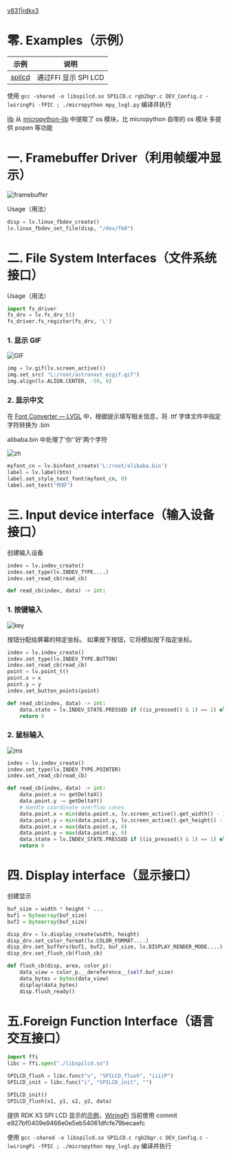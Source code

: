 [v831](README.md)|[rdkx3](README.md)

# 零. Examples（示例）

| 示例                   | 说明                 |
| ---------------------- | -------------------- |
| [spilcd](rdkx3/spilcd) | 通过FFI 显示 SPI LCD |

使用 `gcc -shared -o libspilcd.so SPILCD.c rgb2bgr.c DEV_Config.c -lwiringPi -fPIC ; ./micropython mpy_lvgl.py` 编译并执行

[lib](lib) 从 [micropython-lib](https://github.com/micropython/micropython-lib) 中提取了 os 模块，比  micropython 自带的 os 模块 多提供 popen 等功能

# 一. Framebuffer Driver（利用帧缓冲显示）

![framebuffer](C:\Users\RMaixtr\Desktop\1\1\test\resource\framebuffer.png)

Usage（用法）

```python
disp = lv.linux_fbdev_create()
lv.linux_fbdev_set_file(disp, "/dev/fb0")
```

# 二. File System Interfaces（文件系统接口）

Usage（用法）

```python
import fs_driver
fs_drv = lv.fs_drv_t()
fs_driver.fs_register(fs_drv, 'L')
```

### 1. 显示 GIF

![GIF](C:\Users\RMaixtr\Desktop\1\1\test\resource\GIF.gif)

```python
img = lv.gif(lv.screen_active())
img.set_src( "L:/root/astronaut_ezgif.gif")
img.align(lv.ALIGN.CENTER, -50, 0)
```

### 2. 显示中文

在 [Font Converter — LVGL](https://lvgl.io/tools/fontconverter) 中，根据提示填写相关信息，将 .ttf 字体文件中指定字符转换为 .bin

alibaba.bin 中处理了'你''好'两个字符

![zh](C:\Users\RMaixtr\Desktop\1\1\test\resource\zh.jpg)

```python
myfont_cn = lv.binfont_create('L:/root/alibaba.bin')
label = lv.label(btn)
label.set_style_text_font(myfont_cn, 0)
label.set_text("你好")
```

# 三. Input device interface（输入设备接口）

创建输入设备

```python
indev = lv.indev_create()
indev.set_type(lv.INDEV_TYPE....)
indev.set_read_cb(read_cb)

def read_cb(indev, data) -> int:
```

### 1. 按键输入

![key](C:\Users\RMaixtr\Desktop\1\1\test\resource\key.gif)

按钮分配给屏幕的特定坐标。 如果按下按钮，它将模拟按下指定坐标。

```python
indev = lv.indev_create()
indev.set_type(lv.INDEV_TYPE.BUTTON)
indev.set_read_cb(read_cb)
point = lv.point_t()
point.x = x
point.y = y
indev.set_button_points(point)

def read_cb(indev, data) -> int:
    data.state = lv.INDEV_STATE.PRESSED if ((is_pressed() & 1) == 1) else lv.INDEV_STATE.RELEASED
    return 0
```

### 2. 鼠标输入

![ms](C:\Users\RMaixtr\Desktop\1\1\test\resource\ms.gif)

```python
indev = lv.indev_create()
indev.set_type(lv.INDEV_TYPE.POINTER)
indev.set_read_cb(read_cb)

def read_cb(indev, data) -> int:
    data.point.x += getDeltaX()
    data.point.y -= getDeltaY()
    # Handle coordinate overflow cases
    data.point.x = min(data.point.x, lv.screen_active().get_width() - 1)
    data.point.y = min(data.point.y, lv.screen_active().get_height() - 1)
    data.point.x = max(data.point.x, 0)
    data.point.y = max(data.point.y, 0)
    data.state = lv.INDEV_STATE.PRESSED if ((is_pressed() & 1) == 1) else lv.INDEV_STATE.RELEASED
    return 0
```

# 四. Display interface（显示接口）

创建显示

```python
buf_size = width * height * ...
buf1 = bytearray(buf_size)
buf2 = bytearray(buf_size)

disp_drv = lv.display_create(width, height)
disp_drv.set_color_format(lv.COLOR_FORMAT....)
disp_drv.set_buffers(buf1, buf2, buf_size, lv.DISPLAY_RENDER_MODE....)
disp_drv.set_flush_cb(flush_cb)

def flush_cb(disp, area, color_p):
    data_view = color_p.__dereference__(self.buf_size)
    data_bytes = bytes(data_view)
    display(data_bytes)
    disp.flush_ready()
```

# 五.Foreign Function Interface（语言交互接口）

```python
import ffi
libc = ffi.open("./libspilcd.so")

SPILCD_flush = libc.func("v", "SPILCD_flush", "iiiiP")
SPILCD_init = libc.func("i", "SPILCD_init", "")

SPILCD_init()
SPILCD_flush(x1, y1, x2, y2, data)
```

提供 RDK X3 SPI LCD 显示的[示例](/ffi_x3)，[WiringPi](https://gitee.com/study-dp/WiringPi) 当前使用 commit e927bf0409e9466e0e5eb54061dfcfe79becaefc

使用 `gcc -shared -o libspilcd.so SPILCD.c rgb2bgr.c DEV_Config.c -lwiringPi -fPIC ; ./micropython mpy_lvgl.py` 编译并执行

